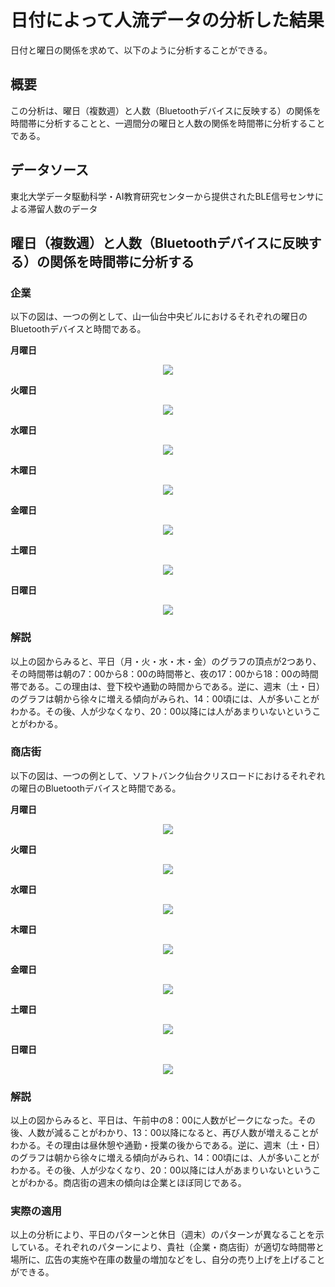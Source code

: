 # 日付によって人流データの分析した結果

日付と曜日の関係を求めて、以下のように分析することができる。

## 概要
この分析は、曜日（複数週）と人数（Bluetoothデバイスに反映する）の関係を時間帯に分析することと、一週間分の曜日と人数の関係を時間帯に分析することである。

## データソース
東北大学データ駆動科学・AI教育研究センターから提供されたBLE信号センサによる滞留人数のデータ

## 曜日（複数週）と人数（Bluetoothデバイスに反映する）の関係を時間帯に分析する

### 企業
以下の図は、一つの例として、山一仙台中央ビルにおけるそれぞれの曜日のBluetoothデバイスと時間である。

**月曜日**
<div align="center">
<img src="graph_by_day/p004_0.svg"></img>
</div>

**火曜日**
<div align="center">
<img src="graph_by_day/p004_1.svg"></img>
</div>

**水曜日**
<div align="center">
<img src="graph_by_day/p004_2.svg"></img>
</div>

**木曜日**
<div align="center">
<img src="graph_by_day/p004_3.svg"></img>
</div>

**金曜日**
<div align="center">
<img src="graph_by_day/p004_4.svg"></img>
</div>

**土曜日**
<div align="center">
<img src="graph_by_day/p004_5.svg"></img>
</div>

**日曜日**
<div align="center">
<img src="graph_by_day/p004_6.svg"></img>
</div>

### 解説
以上の図からみると、平日（月・火・水・木・金）のグラフの頂点が2つあり、その時間帯は朝の7：00から8：00の時間帯と、夜の17：00から18：00の時間帯である。この理由は、登下校や通勤の時間からである。逆に、週末（土・日）のグラフは朝から徐々に増える傾向がみられ、14：00頃には、人が多いことがわかる。その後、人が少なくなり、20：00以降には人があまりいないということがわかる。

### 商店街
以下の図は、一つの例として、ソフトバンク仙台クリスロードにおけるそれぞれの曜日のBluetoothデバイスと時間である。

**月曜日**
<div align="center">
<img src="graph_by_day/p011_0.svg"></img>
</div>

**火曜日**
<div align="center">
<img src="graph_by_day/p011_1.svg"></img>
</div>

**水曜日**
<div align="center">
<img src="graph_by_day/p011_2.svg"></img>
</div>

**木曜日**
<div align="center">
<img src="graph_by_day/p011_3.svg"></img>
</div>

**金曜日**
<div align="center">
<img src="graph_by_day/p011_4.svg"></img>
</div>

**土曜日**
<div align="center">
<img src="graph_by_day/p011_5.svg"></img>
</div>

**日曜日**
<div align="center">
<img src="graph_by_day/p011_6.svg"></img>
</div>

### 解説
以上の図からみると、平日は、午前中の8：00に人数がピークになった。その後、人数が減ることがわかり、13：00以降になると、再び人数が増えることがわかる。その理由は昼休憩や通勤・授業の後からである。逆に、週末（土・日）のグラフは朝から徐々に増える傾向がみられ、14：00頃には、人が多いことがわかる。その後、人が少なくなり、20：00以降には人があまりいないということがわかる。商店街の週末の傾向は企業とほぼ同じである。

### 実際の適用
以上の分析により、平日のパターンと休日（週末）のパターンが異なることを示している。それぞれのパターンにより、貴社（企業・商店街）が適切な時間帯と場所に、広告の実施や在庫の数量の増加などをし、自分の売り上げを上げることができる。
